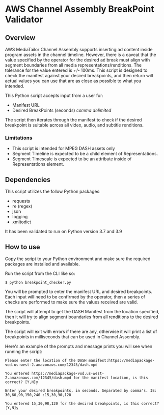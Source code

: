 # AWS Channel Assembly BreakPoint Validator

## Overview
AWS MediaTailor Channel Assembly supports inserting ad content inside program assets in the channel timeline. However, there is a caveat that the value specified by the operator for the desired ad break must align with segment boundaries from all media representations/renditions. The tolerance for the value entered is +/- 100ms. This script is designed to check the manifest against your desired breakpoints, and then return will actual values you can use that are as close as possible to what you intended.

This Python script accepts input from a user for:
* Manifest URL
* Desired BreakPoints (seconds) *comma delimited*

The script then iterates through the manifest to check if the desired breakpoint is suitable across all video, audio, and subtitle renditions.

### Limitations
* This script is intended for MPEG DASH assets only
* Segment Timeline is expected to be a child element of Representations.
* Segment Timescale is expected to be an attribute inside of Representations element.

## Dependencies
This script utilizes the follow Python packages:
* requests
* re (regex)
* json
* logging
* xmltodict

It has been validated to run on Python version 3.7 and 3.9

## How to use
Copy the script to your Python environment and make sure the required packages are installed and available.

Run the script from the CLI like so:
``` 
$ python breakpoint_checker.py
```

You will be prompted to enter the manifest URL and desired breakpoints. Each input will need to be confirmed by the operator, then a series of checks are performed to make sure the values received are valid.

The script will attempt to get the DASH Manifest from the location specified, then it will try to align segment boundaries from all renditions to the desired breakpoints.

The script will exit with errors if there are any, otherwise it will print a list of breakpoints in milliseconds that can be used in Channel Assembly.

Here's an example of the prompts and message prints you will see when running the script:
```
Please enter the location of the DASH manifest:https://mediapackage-vod.us-west-2.amazonaws.com/12345/dash.mpd

You entered https://mediapackage-vod.us-west-2.amazonaws.com/12345/dash.mpd for the manifest location, is this correct? [Y,N]y

Enter your desired breakpoints, in seconds. Separated by comma's. IE: 30,60,90,150,240 :15,30,90,120

You entered 15,30,90,120 for the desired breakpoints, is this correct? [Y,N]y

```

